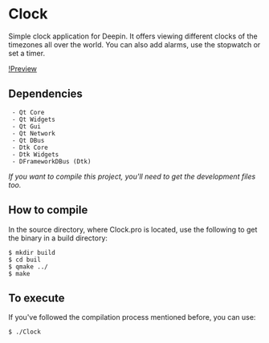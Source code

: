 # Clock
Simple clock application for Deepin. It offers viewing different clocks of the timezones all over the world. You can also add alarms, use the stopwatch or set a timer.

[!Preview](https://raw.githubusercontent.com/deepin-espanol/Clock/master/preview.gif)

## Dependencies
```
 - Qt Core
 - Qt Widgets
 - Qt Gui
 - Qt Network
 - Qt DBus
 - Dtk Core
 - Dtk Widgets
 - DFrameworkDBus (Dtk)
```
*If you want to compile this project, you'll need to get the development files too.*

## How to compile
In the source directory, where Clock.pro is located, use the following to get the binary in a build directory:
```
$ mkdir build
$ cd buil
$ qmake ../
$ make
```

## To execute
If you've followed the compilation process mentioned before, you can use:
```
$ ./Clock
```
